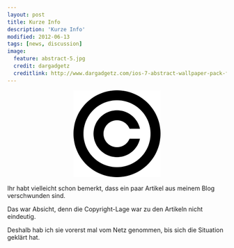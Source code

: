 ```yaml
---
layout: post
title: Kurze Info
description: 'Kurze Info'
modified: 2012-06-13
tags: [news, discussion]
image:
  feature: abstract-5.jpg
  credit: dargadgetz
  creditlink: http://www.dargadgetz.com/ios-7-abstract-wallpaper-pack-for-iphone-5-and-ipod-touch-retina/
---
```


<center>
	<a href="/assets/images/2012-06-13/copyright1.png"><img src="/assets/images/2012-06-13/copyright1.png" alt=""></a>
</center>

Ihr habt vielleicht schon bemerkt, dass ein paar Artikel aus meinem Blog
verschwunden sind.

Das war Absicht, denn die Copyright-Lage war zu den Artikeln nicht eindeutig.

Deshalb hab ich sie vorerst mal vom Netz genommen, bis sich die
Situation geklärt hat.